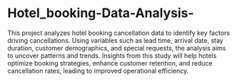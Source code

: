 # Hotel_booking-Data-Analysis-
This project analyzes hotel booking cancellation data to identify key factors driving cancellations. Using variables such as lead time, arrival date, stay duration, customer demographics, and special requests, the analysis aims to uncover patterns and trends. Insights from this study will help hotels optimize booking strategies, enhance customer retention, and reduce cancellation rates, leading to improved operational efficiency. ​​





